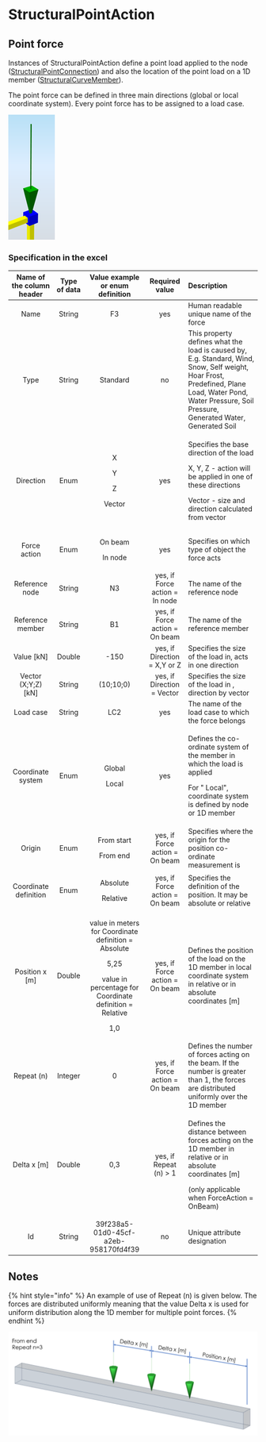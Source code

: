 # StructuralPointAction

## Point force

Instances of StructuralPointAction define a point load applied to the node \([StructuralPointConnection](../structural-analysis-elements/structuralpointconnection.md#node)\) and also the location of the point load on a 1D member \([StructuralCurveMember](../structural-analysis-elements/structuralcurvemember.md#1d-member-beam-column)\).

The point force can be defined in three main directions \(global or local coordinate system\). Every point force has to be assigned to a load case.

![](../.gitbook/assets/31_structuralpointaction.png)

### Specification in the excel

<table>
  <thead>
    <tr>
      <th style="text-align:center">Name of the column header</th>
      <th style="text-align:center">Type of data</th>
      <th style="text-align:center">Value example or enum definition</th>
      <th style="text-align:center">Required value</th>
      <th style="text-align:left">Description</th>
    </tr>
  </thead>
  <tbody>
    <tr>
      <td style="text-align:center">Name</td>
      <td style="text-align:center">String</td>
      <td style="text-align:center">F3</td>
      <td style="text-align:center">yes</td>
      <td style="text-align:left">Human readable unique name of the force</td>
    </tr>
    <tr>
      <td style="text-align:center">Type</td>
      <td style="text-align:center">String</td>
      <td style="text-align:center">Standard</td>
      <td style="text-align:center">no</td>
      <td style="text-align:left">This property defines what the load is caused by, E.g. Standard, Wind,
        Snow, Self weight, Hoar Frost, Predefined, Plane Load, Water Pond, Water
        Pressure, Soil Pressure, Generated Water, Generated Soil</td>
    </tr>
    <tr>
      <td style="text-align:center">Direction</td>
      <td style="text-align:center">Enum</td>
      <td style="text-align:center">
        <p>X</p>
        <p></p>
        <p>Y</p>
        <p></p>
        <p>Z</p>
        <p></p>
        <p>Vector</p>
      </td>
      <td style="text-align:center">yes</td>
      <td style="text-align:left">
        <p>Specifies the base direction of the load</p>
        <p>X, Y, Z - action will be applied in one of these directions</p>
        <p>Vector - size and direction calculated from vector</p>
      </td>
    </tr>
    <tr>
      <td style="text-align:center">Force action</td>
      <td style="text-align:center">Enum</td>
      <td style="text-align:center">
        <p>On beam</p>
        <p></p>
        <p>In node</p>
      </td>
      <td style="text-align:center">yes</td>
      <td style="text-align:left">Specifies on which type of object the force acts</td>
    </tr>
    <tr>
      <td style="text-align:center">Reference node</td>
      <td style="text-align:center">String</td>
      <td style="text-align:center">N3</td>
      <td style="text-align:center">yes, if Force action = In node</td>
      <td style="text-align:left">The name of the reference node</td>
    </tr>
    <tr>
      <td style="text-align:center">Reference member</td>
      <td style="text-align:center">String</td>
      <td style="text-align:center">B1</td>
      <td style="text-align:center">yes, if Force action = On beam</td>
      <td style="text-align:left">The name of the reference member</td>
    </tr>
    <tr>
      <td style="text-align:center">Value [kN]</td>
      <td style="text-align:center">Double</td>
      <td style="text-align:center">-150</td>
      <td style="text-align:center">yes, if Direction = X,Y or Z</td>
      <td style="text-align:left">Specifies the size of the load in, acts in one direction</td>
    </tr>
    <tr>
      <td style="text-align:center">Vector (X;Y;Z) [kN]</td>
      <td style="text-align:center">String</td>
      <td style="text-align:center">(10;10;0)</td>
      <td style="text-align:center">yes, if Direction = Vector</td>
      <td style="text-align:left">Specifies the size of the load in , direction by vector</td>
    </tr>
    <tr>
      <td style="text-align:center">Load case</td>
      <td style="text-align:center">String</td>
      <td style="text-align:center">LC2</td>
      <td style="text-align:center">yes</td>
      <td style="text-align:left">The name of the load case to which the force belongs</td>
    </tr>
    <tr>
      <td style="text-align:center">Coordinate system</td>
      <td style="text-align:center">Enum</td>
      <td style="text-align:center">
        <p>Global</p>
        <p></p>
        <p>Local</p>
      </td>
      <td style="text-align:center">yes</td>
      <td style="text-align:left">
        <p>Defines the co-ordinate system of the member in which the load is applied</p>
        <p>For &quot; Local&quot;, coordinate system is defined by node or 1D member</p>
      </td>
    </tr>
    <tr>
      <td style="text-align:center">Origin</td>
      <td style="text-align:center">Enum</td>
      <td style="text-align:center">
        <p>From start</p>
        <p></p>
        <p>From end</p>
      </td>
      <td style="text-align:center">yes, if Force action = On beam</td>
      <td style="text-align:left">Specifies where the origin for the position co-ordinate measurement is</td>
    </tr>
    <tr>
      <td style="text-align:center">Coordinate definition</td>
      <td style="text-align:center">Enum</td>
      <td style="text-align:center">
        <p>Absolute</p>
        <p></p>
        <p>Relative</p>
      </td>
      <td style="text-align:center">yes, if Force action = On beam</td>
      <td style="text-align:left">Specifies the definition of the position. It may be absolute or relative</td>
    </tr>
    <tr>
      <td style="text-align:center">Position x [m]</td>
      <td style="text-align:center">Double</td>
      <td style="text-align:center">
        <p>value in meters for Coordinate definition = Absolute</p>
        <p>5,25</p>
        <p>value in percentage for Coordinate definition = Relative</p>
        <p>1,0</p>
      </td>
      <td style="text-align:center">yes, if Force action = On beam</td>
      <td style="text-align:left">Defines the position of the load on the 1D member in local coordinate
        system in relative or in absolute coordinates [m]</td>
    </tr>
    <tr>
      <td style="text-align:center">Repeat (n)</td>
      <td style="text-align:center">Integer</td>
      <td style="text-align:center">0</td>
      <td style="text-align:center">yes, if Force action = On beam</td>
      <td style="text-align:left">Defines the number of forces acting on the beam. If the number is greater
        than 1, the forces are distributed uniformly over the 1D member</td>
    </tr>
    <tr>
      <td style="text-align:center">Delta x [m]</td>
      <td style="text-align:center">Double</td>
      <td style="text-align:center">0,3</td>
      <td style="text-align:center">yes, if Repeat (n) &gt; 1</td>
      <td style="text-align:left">
        <p>Defines the distance between forces acting on the 1D member in relative
          or in absolute coordinates [m]</p>
        <p>(only applicable when ForceAction = OnBeam)</p>
      </td>
    </tr>
    <tr>
      <td style="text-align:center">Id</td>
      <td style="text-align:center">String</td>
      <td style="text-align:center">39f238a5-01d0-45cf-a2eb-958170fd4f39</td>
      <td style="text-align:center">no</td>
      <td style="text-align:left">Unique attribute designation</td>
    </tr>
  </tbody>
</table>

## Notes

{% hint style="info" %}
An example of use of Repeat \(n\) is given below. The forces are distributed uniformly meaning that the value Delta x is used for uniform distribution along the 1D member for multiple point forces.
{% endhint %}

![](../.gitbook/assets/31_structuralpointaction2.png)

